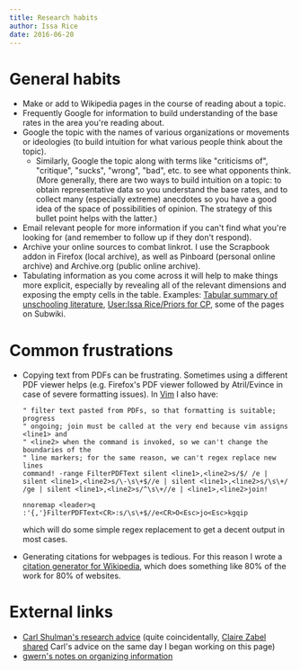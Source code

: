 ```yaml
---
title: Research habits
author: Issa Rice
date: 2016-06-20
---
```


# General habits

- Make or add to Wikipedia pages in the course of reading about a topic.
- Frequently Google for information to build understanding of the base rates in the area you're reading about.
- Google the topic with the names of various organizations or movements or ideologies (to build intuition for what various people think about the topic).
    - Similarly, Google the topic along with terms like "criticisms of", "critique", "sucks", "wrong", "bad", etc. to see what opponents think.
    (More generally, there are two ways to build intuition on a topic: to obtain representative data so you understand the base rates, and to collect many (especially extreme) anecdotes so you have a good idea of the space of possibilities of opinion.
    The strategy of this bullet point helps with the latter.)
- Email relevant people for more information if you can't find what you're looking for (and remember to follow up if they don't respond).
- Archive your online sources to combat linkrot.
I use the Scrapbook addon in Firefox (local archive), as well as Pinboard (personal online archive) and Archive.org (public online archive).
- Tabulating information as you come across it will help to make things more explicit, especially by revealing all of the relevant dimensions and exposing the empty cells in the table.
Examples: [Tabular summary of unschooling literature](http://causeprioritization.org/Tabular%20summary%20of%20unschooling%20literature), [User:Issa Rice/Priors for CP](http://causeprioritization.org/User:Issa%20Rice/Priors%20for%20CP), some of the pages on Subwiki.

# Common frustrations

- Copying text from PDFs can be frustrating.
Sometimes using a different PDF viewer helps (e.g. Firefox's PDF viewer followed by Atril/Evince in case of severe formatting issues).
In [Vim]() I also have:

    ```vim
    " filter text pasted from PDFs, so that formatting is suitable; progress
    " ongoing; join must be called at the very end because vim assigns <line1> and
    " <line2> when the command is invoked, so we can't change the boundaries of the
    " line markers; for the same reason, we can't regex replace new lines
    command! -range FilterPDFText silent <line1>,<line2>s/$/ /e | silent <line1>,<line2>s/\-\s\+$//e | silent <line1>,<line2>s/\s\+/ /ge | silent <line1>,<line2>s/^\s\+//e | <line1>,<line2>join!

    nnoremap <leader>q :'{,'}FilterPDFText<CR>:s/\s\+$//e<CR>O<Esc>jo<Esc>kgqip

    ```

    which will do some simple regex replacement to get a decent output in most cases.

- Generating citations for webpages is tedious.
For this reason I wrote a [citation generator for Wikipedia](https://github.com/riceissa/citation-generator), which does something like 80% of the work for 80% of websites.

# External links

- [Carl Shulman's research advice](https://docs.google.com/document/d/1_yuuheVqp1quDfkuRcpoW_HO7jPaI7QnRjF1zl_VovU/edit) (quite coincidentally, [Claire Zabel shared](https://www.facebook.com/claire.zabel/posts/10210316635098601) Carl's advice on the same day I began working on this page)
- [gwern's notes on organizing information](https://www.gwern.net/About#information-organizing)
